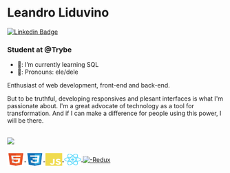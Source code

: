 # Leandro Liduvino

[![Linkedin Badge](https://img.shields.io/badge/-Leandro%20Liduvino-6633cc?style=flat-square&logo=Linkedin&logoColor=white&link=https://www.linkedin.com/in/leandrolid/)](https://www.linkedin.com/in/leandrolid/) 
 
### Student at @Trybe
 
- 🌱: I’m currently learning SQL
- 🙂: Pronouns: ele/dele

Enthusiast of web development, front-end and back-end.

But to be truthful, developing responsives and plesant interfaces is what I'm passionate about.
I'm a great advocate of technology as a tool for transformation. And if I can make a difference for people using this power, I will be there.

<br>
 <img height="150rem" src="https://github-readme-stats.vercel.app/api/top-langs/?username=leandrolid&layout=compact&langs_count=7&theme=gotham"/>

<div style="display: inline_block"><br>
   <a href="https://github.com/leandrolid">
  <img align="center" alt="HTML" height="30" width="40" src="https://raw.githubusercontent.com/devicons/devicon/master/icons/html5/html5-original.svg">
  <img align="center" alt="-CSS" height="30" width="40" src="https://raw.githubusercontent.com/devicons/devicon/master/icons/css3/css3-original.svg">
  <img align="center" alt="Js" height="30" width="40" src="https://raw.githubusercontent.com/devicons/devicon/master/icons/javascript/javascript-plain.svg">
  <img align="center" alt="React" height="30" width="40" src="https://raw.githubusercontent.com/devicons/devicon/master/icons/react/react-original.svg">
  <img align="center" alt="-Redux" height="30" width="30" src="https://camo.githubusercontent.com/37d7a9a7f4e4fa18c400fb3042f9c36a8e57ab7b34295e7c2bc4b990a74e756d/68747470733a2f2f63646e2e69636f6e2d69636f6e732e636f6d2f69636f6e73322f323431352f504e472f3531322f72656475785f6f726967696e616c5f6c6f676f5f69636f6e5f3134363336352e706e67">
  </a>
</div>
 

